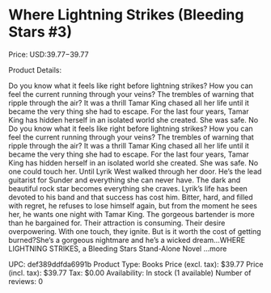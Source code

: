 # Where Lightning Strikes (Bleeding Stars #3)

Price: USD:$39.77-$39.77

Product Details:

Do you know what it feels like right before lightning strikes? How you can feel the current running through your veins? The trembles of warning that ripple through the air? It was a thrill Tamar King chased all her life until it became the very thing she had to escape. For the last four years, Tamar King has hidden herself in an isolated world she created. She was safe. No Do you know what it feels like right before lightning strikes? How you can feel the current running through your veins? The trembles of warning that ripple through the air? It was a thrill Tamar King chased all her life until it became the very thing she had to escape. For the last four years, Tamar King has hidden herself in an isolated world she created. She was safe. No one could touch her. Until Lyrik West walked through her door. He’s the lead guitarist for Sunder and everything she can never have. The dark and beautiful rock star becomes everything she craves. Lyrik’s life has been devoted to his band and that success has cost him. Bitter, hard, and filled with regret, he refuses to lose himself again, but from the moment he sees her, he wants one night with Tamar King. The gorgeous bartender is more than he bargained for. Their attraction is consuming. Their desire overpowering. With one touch, they ignite. But is it worth the cost of getting burned?She’s a gorgeous nightmare and he’s a wicked dream…WHERE LIGHTNING STRIKES, a Bleeding Stars Stand-Alone Novel ...more

UPC: def389ddfda6991b
Product Type: Books
Price (excl. tax): $39.77
Price (incl. tax): $39.77
Tax: $0.00
Availability: In stock (1 available)
Number of reviews: 0